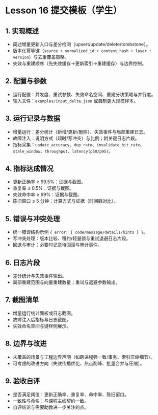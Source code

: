 # Lesson 16 提交模板（学生）

## 1. 实现概述
- 简述增量更新入口与差分检测（upsert/update/delete/tombstone）。
- 版本化幂等键（`source + normalized_id + content_hash + layer + version`）与去重覆盖策略。
- 失效与重建顺序（先失效缓存→更新索引→重建缓存）与边界控制。

## 2. 配置与参数
- 运行配置：并发度、重试参数、失效命名空间、重建分块策略与并行度。
- 输入文件：`examples/input_delta.json` 或自制更大规模样本。

## 3. 运行记录与数据
- 增量运行：差分统计（新增/更新/删除）、失效事件与局部重建日志。
- 故障注入：说明方式（超时/写冲突）与比例；附关键日志片段。
- 指标采集：`update_accuracy`、`dup_rate`、`invalidate_hit_rate`、`stale_window`、`throughput`、`latency(p50/p95)`。

## 4. 指标达成情况
- 更新正确率 ≥ 99.5%：证据与截图。
- 重复率 ≤ 0.5%：证据与截图。
- 失效命中率 ≥ 99%：证据与截图。
- 陈旧窗口 ≤ 5 分钟：计算方式与证据（时间戳对比）。

## 5. 错误与冲突处理
- 统一错误结构示例 `{ error: { code/message/details/hints } }`。
- 写冲突处理：版本比较、租约/轻量锁与重试退避日志片段。
- 回退与审计：必要时记录待回滚与审计事件。

## 6. 日志片段
- 差分统计与失效事件输出。
- 局部重建范围与向量重建数量；重试与退避参数输出。

## 7. 截图清单
- 增量运行统计面板或日志截图。
- 故障注入后指标与日志截图。
- 失效命名空间与键样例展示。

## 8. 边界与改进
- 未覆盖的场景与工程边界声明（如跨进程强一致/事务、索引压缩细节）。
- 可考虑的改进方向（失效传播优化、热点削峰、批量合并与压缩）。

## 9. 验收自评
- 是否满足阈值：更新正确率、重复率、命中率、陈旧窗口。
- 一致性与命名：与课程主线契约一致。
- 自评结论与需要助教进一步关注的点。